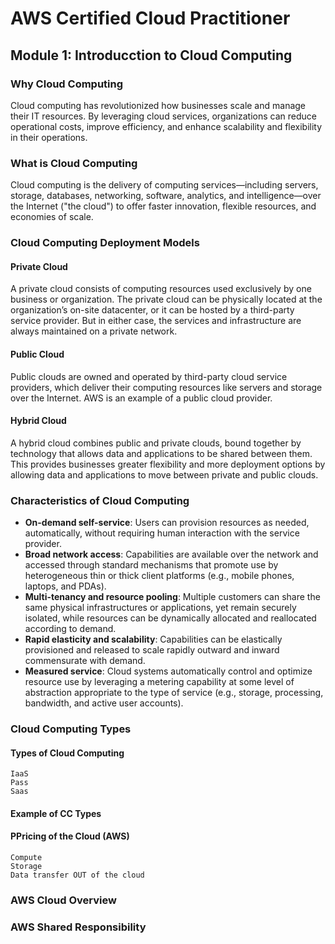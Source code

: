 # AWS Certified Cloud Practitioner

## Module 1: Introducction to Cloud Computing

### Why Cloud Computing

Cloud computing has revolutionized how businesses scale and manage their IT resources. By leveraging cloud services, organizations can reduce operational costs, improve efficiency, and enhance scalability and flexibility in their operations.

### What is Cloud Computing

Cloud computing is the delivery of computing services—including servers, storage, databases, networking, software, analytics, and intelligence—over the Internet ("the cloud") to offer faster innovation, flexible resources, and economies of scale.

### Cloud Computing Deployment Models

#### Private Cloud
A private cloud consists of computing resources used exclusively by one business or organization. The private cloud can be physically located at the organization’s on-site datacenter, or it can be hosted by a third-party service provider. But in either case, the services and infrastructure are always maintained on a private network.

#### Public Cloud
Public clouds are owned and operated by third-party cloud service providers, which deliver their computing resources like servers and storage over the Internet. AWS is an example of a public cloud provider.

#### Hybrid Cloud
A hybrid cloud combines public and private clouds, bound together by technology that allows data and applications to be shared between them. This provides businesses greater flexibility and more deployment options by allowing data and applications to move between private and public clouds.

### Characteristics of Cloud Computing

- **On-demand self-service**: Users can provision resources as needed, automatically, without requiring human interaction with the service provider.
- **Broad network access**: Capabilities are available over the network and accessed through standard mechanisms that promote use by heterogeneous thin or thick client platforms (e.g., mobile phones, laptops, and PDAs).
- **Multi-tenancy and resource pooling**: Multiple customers can share the same physical infrastructures or applications, yet remain securely isolated, while resources can be dynamically allocated and reallocated according to demand.
- **Rapid elasticity and scalability**: Capabilities can be elastically provisioned and released to scale rapidly outward and inward commensurate with demand.
- **Measured service**: Cloud systems automatically control and optimize resource use by leveraging a metering capability at some level of abstraction appropriate to the type of service (e.g., storage, processing, bandwidth, and active user accounts).

















### Cloud Computing Types
#### Types of Cloud Computing
    IaaS
    Pass
    Saas
#### Example of CC Types
#### PPricing of the Cloud (AWS)
    Compute
    Storage
    Data transfer OUT of the cloud
### AWS Cloud Overview
### AWS Shared Responsibility
